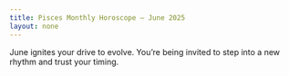 ```yaml
---
title: Pisces Monthly Horoscope – June 2025
layout: none
---
```


June ignites your drive to evolve. You’re being invited to step into a new rhythm and trust your timing.
